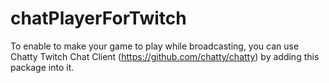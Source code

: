 # chatPlayerForTwitch
To enable to make your game to play while broadcasting, you can use Chatty Twitch Chat Client (https://github.com/chatty/chatty) by adding this package  into it. 
